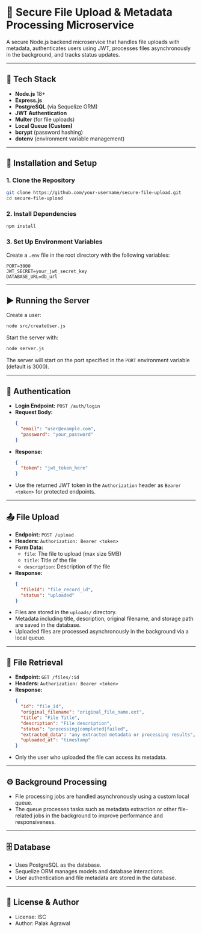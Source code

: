 # 📁 Secure File Upload & Metadata Processing Microservice

A secure Node.js backend microservice that handles file uploads with metadata, authenticates users using JWT, processes files asynchronously in the background, and tracks status updates.

---

## 🧰 Tech Stack

- **Node.js** 18+
- **Express.js**
- **PostgreSQL** (via Sequelize ORM)
- **JWT Authentication**
- **Multer** (for file uploads)
- **Local Queue (Custom)**
- **bcrypt** (password hashing)
- **dotenv** (environment variable management)

---

## 🚀 Installation and Setup

### 1. Clone the Repository

```bash
git clone https://github.com/your-username/secure-file-upload.git
cd secure-file-upload
```

### 2. Install Dependencies

```bash
npm install
```

### 3. Set Up Environment Variables

Create a `.env` file in the root directory with the following variables:

```env
PORT=3000
JWT_SECRET=your_jwt_secret_key
DATABASE_URL=db_url
```

---

## ▶️ Running the Server

Create a user:

```bash
node src/createUser.js
```

Start the server with:

```bash
node server.js
```

The server will start on the port specified in the `PORT` environment variable (default is 3000).

---

## 🔐 Authentication

- **Login Endpoint:** `POST /auth/login`
- **Request Body:**
  ```json
  {
    "email": "user@example.com",
    "password": "your_password"
  }
  ```
- **Response:**
  ```json
  {
    "token": "jwt_token_here"
  }
  ```
- Use the returned JWT token in the `Authorization` header as `Bearer <token>` for protected endpoints.

---

## 📤 File Upload

- **Endpoint:** `POST /upload`
- **Headers:** `Authorization: Bearer <token>`
- **Form Data:**
  - `file`: The file to upload (max size 5MB)
  - `title`: Title of the file
  - `description`: Description of the file
- **Response:**
  ```json
  {
    "fileId": "file_record_id",
    "status": "uploaded"
  }
  ```
- Files are stored in the `uploads/` directory.
- Metadata including title, description, original filename, and storage path are saved in the database.
- Uploaded files are processed asynchronously in the background via a local queue.

---

## 📂 File Retrieval

- **Endpoint:** `GET /files/:id`
- **Headers:** `Authorization: Bearer <token>`
- **Response:**
  ```json
  {
    "id": "file_id",
    "original_filename": "original_file_name.ext",
    "title": "File Title",
    "description": "File description",
    "status": "processing|completed|failed",
    "extracted_data": "any extracted metadata or processing results",
    "uploaded_at": "timestamp"
  }
  ```
- Only the user who uploaded the file can access its metadata.

---

## ⚙️ Background Processing

- File processing jobs are handled asynchronously using a custom local queue.
- The queue processes tasks such as metadata extraction or other file-related jobs in the background to improve performance and responsiveness.

---

## 🗄️ Database

- Uses PostgreSQL as the database.
- Sequelize ORM manages models and database interactions.
- User authentication and file metadata are stored in the database.

---

## 📄 License & Author

- License: ISC
- Author: Palak Agrawal
